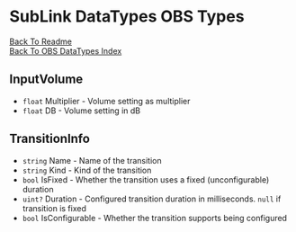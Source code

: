 # SubLink DataTypes OBS Types

[Back To Readme](../../../README.md)  
[Back To OBS DataTypes Index](Index.md)

## InputVolume

- `float` Multiplier - Volume setting as multiplier
- `float` DB         - Volume setting in dB

## TransitionInfo

- `string` Name           - Name of the transition
- `string` Kind           - Kind of the transition
- `bool`   IsFixed        - Whether the transition uses a fixed (unconfigurable) duration
- `uint?`  Duration       - Configured transition duration in milliseconds. `null` if transition is fixed
- `bool`   IsConfigurable - Whether the transition supports being configured
